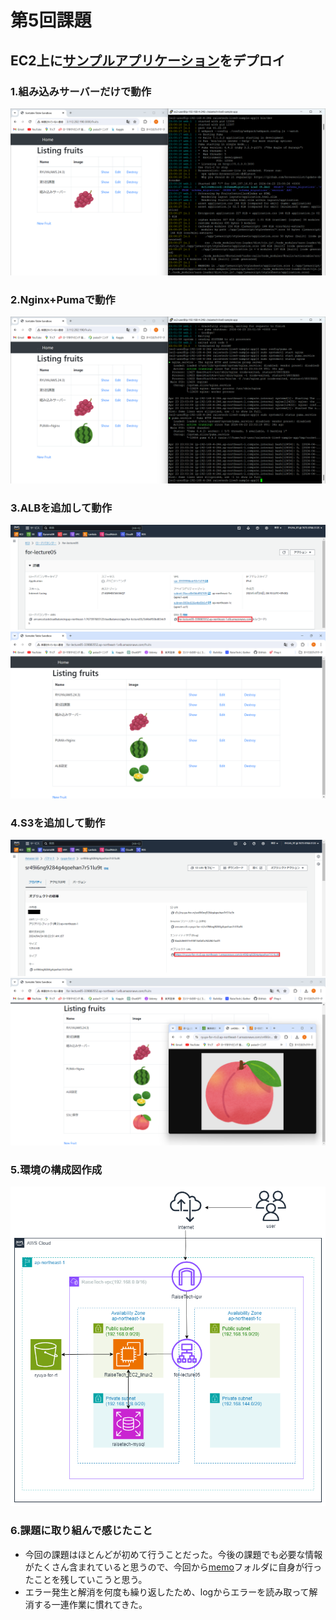 # 第5回課題

## EC2上に[サンプルアプリケーション](https://github.com/yuta-ushijima/raisetech-live8-sample-app)をデプロイ

### 1.組み込みサーバーだけで動作
  ![組み込みサーバー](images/lecture05imgs/embedded_web_server.png)

### 2.Nginx+Pumaで動作
  ![Nginx+Puma](images/lecture05imgs/puma+nginx.png)

### 3.ALBを追加して動作
  ![ALBのDNS](images/lecture05imgs/ALB_setup.png)
  ![ALB追加](images/lecture05imgs/addALB.png)

### 4.S3を追加して動作
  ![S3のオブジェクトURL](images/lecture05imgs/s3detail.png)
  ![S3追加](images/lecture05imgs/s3_image.png)

### 5.環境の構成図作成
  ![構成図](images/lecture05imgs/lecture05drawio.png)

### 6.課題に取り組んで感じたこと
- 今回の課題はほとんどが初めて行うことだった。今後の課題でも必要な情報がたくさん含まれていると思うので、今回から[memo](memo)フォルダに自身が行ったことを残していこうと思う。
- エラー発生と解消を何度も繰り返したため、logからエラーを読み取って解消する一連作業に慣れてきた。